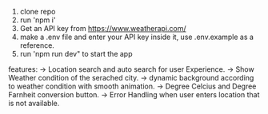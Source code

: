 1. clone repo
2. run 'npm i'
3. Get an API key from https://www.weatherapi.com/
4. make a .env file and enter your API key inside it, use .env.example as a reference.
5. run 'npm run dev" to start the app

features:
-> Location search and auto search for user Experience.
-> Show Weather condition of the serached city.
-> dynamic background according to weather condition with smooth animation.
-> Degree Celcius and Degree Farnheit conversion button.
-> Error Handling when user enters location that is not available.
